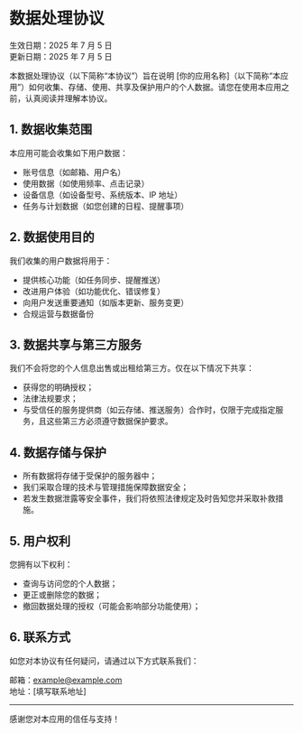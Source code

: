 # 数据处理协议

生效日期：2025 年 7 月 5 日  
更新日期：2025 年 7 月 5 日

本数据处理协议（以下简称“本协议”）旨在说明 [你的应用名称]（以下简称“本应用”）如何收集、存储、使用、共享及保护用户的个人数据。请您在使用本应用之前，认真阅读并理解本协议。

## 1. 数据收集范围

本应用可能会收集如下用户数据：

- 账号信息（如邮箱、用户名）
- 使用数据（如使用频率、点击记录）
- 设备信息（如设备型号、系统版本、IP 地址）
- 任务与计划数据（如您创建的日程、提醒事项）

## 2. 数据使用目的

我们收集的用户数据将用于：

- 提供核心功能（如任务同步、提醒推送）
- 改进用户体验（如功能优化、错误修复）
- 向用户发送重要通知（如版本更新、服务变更）
- 合规运营与数据备份

## 3. 数据共享与第三方服务

我们不会将您的个人信息出售或出租给第三方。仅在以下情况下共享：

- 获得您的明确授权；
- 法律法规要求；
- 与受信任的服务提供商（如云存储、推送服务）合作时，仅限于完成指定服务，且这些第三方必须遵守数据保护要求。

## 4. 数据存储与保护

- 所有数据将存储于受保护的服务器中；
- 我们采取合理的技术与管理措施保障数据安全；
- 若发生数据泄露等安全事件，我们将依照法律规定及时告知您并采取补救措施。

## 5. 用户权利

您拥有以下权利：

- 查询与访问您的个人数据；
- 更正或删除您的数据；
- 撤回数据处理的授权（可能会影响部分功能使用）；

## 6. 联系方式

如您对本协议有任何疑问，请通过以下方式联系我们：

邮箱：example@example.com  
地址：[填写联系地址]  

---

感谢您对本应用的信任与支持！
